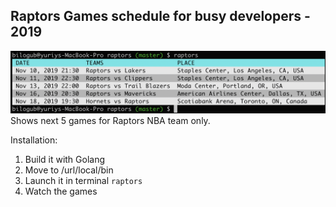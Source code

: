
Raptors Games schedule for busy developers - 2019
-

<img src="raptors-lazy-schedule.png" width="800" />
Shows next 5 games for Raptors NBA team only.

Installation:
1. Build it with Golang
2. Move to /url/local/bin
3. Launch it in terminal `raptors`
4. Watch the games

